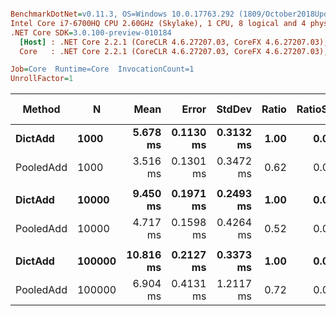 ``` ini

BenchmarkDotNet=v0.11.3, OS=Windows 10.0.17763.292 (1809/October2018Update/Redstone5)
Intel Core i7-6700HQ CPU 2.60GHz (Skylake), 1 CPU, 8 logical and 4 physical cores
.NET Core SDK=3.0.100-preview-010184
  [Host] : .NET Core 2.2.1 (CoreCLR 4.6.27207.03, CoreFX 4.6.27207.03), 64bit RyuJIT
  Core   : .NET Core 2.2.1 (CoreCLR 4.6.27207.03, CoreFX 4.6.27207.03), 64bit RyuJIT

Job=Core  Runtime=Core  InvocationCount=1  
UnrollFactor=1  

```
|    Method |      N |      Mean |     Error |    StdDev | Ratio | RatioSD | Gen 0/1k Op | Gen 1/1k Op | Gen 2/1k Op | Allocated Memory/Op |
|---------- |------- |----------:|----------:|----------:|------:|--------:|------------:|------------:|------------:|--------------------:|
|   **DictAdd** |   **1000** |  **5.678 ms** | **0.1130 ms** | **0.3132 ms** |  **1.00** |    **0.00** |   **1000.0000** |   **1000.0000** |   **1000.0000** |           **7204784 B** |
| PooledAdd |   1000 |  3.516 ms | 0.1301 ms | 0.3472 ms |  0.62 |    0.07 |           - |           - |           - |                   - |
|           |        |           |           |           |       |         |             |             |             |                     |
|   **DictAdd** |  **10000** |  **9.450 ms** | **0.1971 ms** | **0.2493 ms** |  **1.00** |    **0.00** |           **-** |           **-** |           **-** |          **14645880 B** |
| PooledAdd |  10000 |  4.717 ms | 0.1598 ms | 0.4264 ms |  0.52 |    0.07 |           - |           - |           - |                   - |
|           |        |           |           |           |       |         |             |             |             |                     |
|   **DictAdd** | **100000** | **10.816 ms** | **0.2127 ms** | **0.3373 ms** |  **1.00** |    **0.00** |           **-** |           **-** |           **-** |          **13850984 B** |
| PooledAdd | 100000 |  6.904 ms | 0.4131 ms | 1.2117 ms |  0.72 |    0.05 |           - |           - |           - |                   - |
